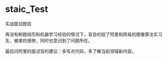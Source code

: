 # staic_Test
实战面试题目

再没有刷题经历和机器学习经验的情况下，盲目的投了阿里和网易的图像算法实习生，被虐的很惨，同时也意识到了问题所在。

最后问阿里的面试官的建议：多写点代码，多了解当前领域新内容。
